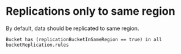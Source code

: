# Replications only to same region

By default, data should be replicated to same region.

```ccl
Bucket has (replicationBucketInSameRegion == true) in all bucketReplication.rules
```
